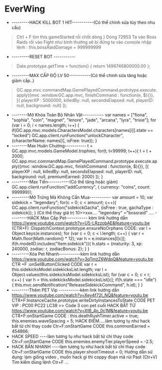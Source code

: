 # EverWing
* ---------HACK KILL BOT 1 HIT-----------(Có thể chỉnh sửa tùy theo nhu cầu)

>Ctrl + F tìm this.gameStarted rồi chốt dòng }
>Dòng 72953
>Ta vào Boss Raids rồi vào Fight như bình thường sẽ bị đứng ta vào console nhập lệnh : this.bossRaidDamage = 999999999

* ---------RESET BOT -----------
> Date.prototype.getTime = function() { return 1496746800000.00 };
* ---------MAX CẤP ĐỘ LV 50-----------(Có thể chỉnh sửa tăng hoặc giảm cấp..)
>GC.app.mvc.commandMap.GamePlayedCommand.prototype.execute.apply({mvc :window.GC.app.mvc, finishCommand : function(e, $){}}, [{
>playerXP : 5000000,
>killedBy: null,
>secondsElapsed: null,
>playerID: null,
>background: null}
>]);
* --------Mở Khóa Toàn Bộ Nhân Vật-----------
var names = ["fiona", "sophia", "coin", "magnet", "lenore", "jade", "arcana", "lyra", "trixie"];
for (var i = 0; i < names.length; i++) {
if(GC.app.mvc.models.CharactersModel.characters[names[i]].state == "locked")
GC.app.client.runFunction("unlockCharacter",{characterName: names[i], isFree: true});
}
* --------Max Huân Chương-----------
t = GC.app.mvc.models.GameModel.trophies;
for(t; t<99999; t++){
t = t + 2000;
GC.app.mvc.commandMap.GamePlayedCommand.prototype.execute.apply({mvc :window.GC.app.mvc, finishCommand : function(e, $){}}, [{
playerXP : null,
killedBy: null,
secondsElapsed: null,
playerID: null,
background: null,
premiumEarned: 2000}
]);
}
* ---------Max Tiền-----------(Có thể tăng hoặc giảm)
GC.app.client.runFunction("addCurrency", { currency: "coins", count: 999999});
* ---------Mở Trứng Mà Không Cần Mua-----------
var amount = 10;
var sidekick = "legendary";
for(c = 0; c < amount; c++){
GC.app.client.runFunction("sidekickGacha", {isFree : true, gachaType : sidekick});
}
(Có thể thay giá trị 10>>xxx.... "legendary" ="bossraid" ....
---------HACK Max Cấp Pet----------- kèm link hướng dẫn
https://www.youtube.com/watch?v=U5-LRzzobAE&feature=youtu.be
(CTR+F) :DispatchContext.prototype.ensureNoOrphans
CODE:
var l = Object.keys(e.instances);
for (var c = 0; c < l.length; c++) {
var r = Math.floor(Math.random() * 12);
var h = e.instances[l[c]];
if(h.modelID.includes("Item:sidekick")){ 
h.stats = {maturity: 3, xp: 240000, zodiac: r, zodiacBonus: 2};
}
}
* ---------Xóa Pet Nhanh-----------kèm link hướng dẫn
https://www.youtube.com/watch?v=3qTmzZ6WdpQ&feature=youtu.be
CTR +F :onSellButtonClicked
CODE
var r = this.sidekicksModel.sidekicksList.length;
var l = Object.values(this.sidekicksModel.sidekicksList);
for (var c = 0; c < r; c++) {
var h = this.sidekicksModel.sidekicksList[c];
if(h.state === "idle"){
this.mvc.sendNotification("ReleaseSidekickCommand", h.id);
}
}
* ---------Thêm PET Vip -----------kèm link hướng dẫn
https://www.youtube.com/watch?v=Xey4f72I_NQ&feature=youtu.be
CTR+F:InstanceCache.prototype.writeDirtyInstancesToState
CODE PET VIP :
PC00 
PC22
LC38 >> Code 3 con pet cuối
HACK BẤT TỬ
https://www.youtube.com/watch?v=XtB_4o_0c1M&feature=youtu.be
CTR+F:onStartGame
CODE :
this.deathRushTimer.active = true;
this.enemies.waveSpacing = 5;
HACK ĐIỂM.....làm tương tụ như hack bất tử chỉ thay code
Ctr+F:onStartGame
CODE
this.commonEarned = 454866;
* HACK SPEED ----làm tương tụ như hack bất tử chỉ thay code
Ctr+F:onStartGame
CODE
this.enemies.enemyTier.playerSpeed = -2.5;
* HACK BẮN NHANH ----làm tương tụ như hack bất tử chỉ thay code
Ctr+F:onStartGame
CODE
this.player.shootTimeout = 0;
Hướng dẫn sử dụng: làm giống video , muốn hack gì thì coppy đoạn mã rùi Past (Ctr+V) Tìm kiếm dùng lệnh Ctr+F ...
